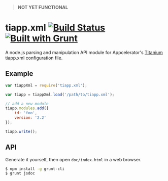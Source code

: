 > **NOT YET FUNCTIONAL**

# tiapp.xml [![Build Status](https://travis-ci.org/tonylukasavage/tiapp.xml.svg?branch=master)](https://travis-ci.org/tonylukasavage/tiapp.xml) [![Built with Grunt](https://cdn.gruntjs.com/builtwith.png)](http://gruntjs.com/)

A node.js parsing and manipulation API module for Appcelerator's [Titanium](http://www.appcelerator.com/titanium/) tiapp.xml configuration file.

## Example

```js
var tiappXml = require('tiapp.xml');

var tiapp = tiappXml.load('/path/to/tiapp.xml');

// add a new module
tiapp.modules.add({
	id: 'foo',
	version: '2.2'
});

tiapp.write();
```

## API

Generate it yourself, then open `doc/index.html` in a web browser.

```bash
$ npm install -g grunt-cli
$ grunt jsdoc
```
